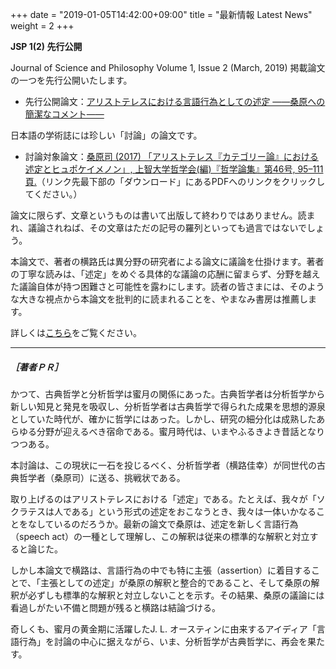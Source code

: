 +++
date = "2019-01-05T14:42:00+09:00"
title = "最新情報 Latest News"
weight = 2
+++

**JSP 1(2) 先行公開**

Journal of Science and Philosophy Volume 1, Issue 2 (March, 2019) 掲載論文の一つを先行公開いたします。

* 先行公開論文：[アリストテレスにおける言語行為としての述定 ——桑原への簡潔なコメント——](/jsp_contents/jsp_2_1)

日本語の学術誌には珍しい「討論」の論文です。

<!--more-->
* 討論対象論文：[桑原司 (2017) 「アリストテレス『カテゴリー論』における述定とヒュポケイメノン」, 上智大学哲学会(編)『哲学論集』第46号, 95–111頁.](http://digital-archives.sophia.ac.jp/repository/view/repository/20171114017)（リンク先最下部の「ダウンロード」にあるPDFへのリンクをクリックしてください。）


論文に限らず、文章というものは書いて出版して終わりではありません。読まれ、議論されねば、その文章はただの記号の羅列といっても過言ではないでしょう。

本論文で、著者の横路氏は異分野の研究者による論文に議論を仕掛けます。著者の丁寧な読みは、「述定」をめぐる具体的な議論の応酬に留まらず、分野を越えた議論自体が持つ困難さと可能性を露わにします。読者の皆さまには、そのような大きな視点から本論文を批判的に読まれることを、やまなみ書房は推薦します。

詳しくは[こちら](/jsp_contents/jsp_2_1)をご覧ください。

---

##### ［著者ＰＲ］

かつて、古典哲学と分析哲学は蜜月の関係にあった。古典哲学者は分析哲学から新しい知見と発見を吸収し、分析哲学者は古典哲学で得られた成果を思想的源泉としていた時代が、確かに哲学にはあった。しかし、研究の細分化は成熟したあらゆる分野が迎えるべき宿命である。蜜月時代は、いまやふるきよき昔話となりつつある。

本討論は、この現状に一石を投じるべく、分析哲学者（横路佳幸）が同世代の古典哲学者（桑原司）に送る、挑戦状である。

取り上げるのはアリストテレスにおける「述定」である。たとえば、我々が「ソクラテスは人である」という形式の述定をおこなうとき、我々は一体いかなることをなしているのだろうか。最新の論文で桑原は、述定を新しく言語行為（speech act）の一種として理解し、この解釈は従来の標準的な解釈と対立すると論じた。

しかし本論文で横路は、言語行為の中でも特に主張（assertion）に着目することで、「主張としての述定」が桑原の解釈と整合的であること、そして桑原の解釈が必ずしも標準的な解釈と対立しないことを示す。その結果、桑原の議論には看過しがたい不備と問題が残ると横路は結論づける。

奇しくも、蜜月の黄金期に活躍したJ. L. オースティンに由来するアイディア「言語行為」を討論の中心に据えながら、いま、分析哲学が古典哲学に、再会を果たす。
